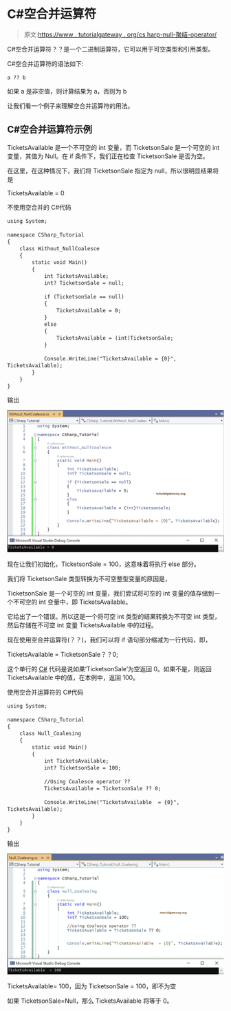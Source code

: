# C#空合并运算符

> 原文:[https://www . tutorialgateway . org/cs harp-null-聚结-operator/](https://www.tutorialgateway.org/csharp-null-coalescing-operator/)

C#空合并运算符？？是一个二进制运算符，它可以用于可空类型和引用类型。

C#空合并运算符的语法如下:

```
a ?? b
```

如果 a 是非空值，则计算结果为 a，否则为 b

让我们看一个例子来理解空合并运算符的用法。

## C#空合并运算符示例

TicketsAvailable 是一个不可空的 int 变量，而 TicketsonSale 是一个可空的 int 变量，其值为 Null。在 if 条件下，我们正在检查 TicketsonSale 是否为空。

在这里，在这种情况下，我们将 TicketsonSale 指定为 null，所以很明显结果将是

TicketsAvailable = 0

不使用空合并的 C#代码

```
using System;

namespace CSharp_Tutorial
{
    class Without_NullCoalesce
    {
        static void Main()
        {
            int TicketsAvailable;
            int? TicketsonSale = null;

            if (TicketsonSale == null)
            {
                TicketsAvailable = 0;
            }
            else
            {
                TicketsAvailable = (int)TicketsonSale;
            }

            Console.WriteLine("TicketsAvailable = {0}", TicketsAvailable);
        }
    }
}
```

输出

![C# Null Coalescing Operator 1](img/dd0a75206ed6692f6cce69fb1f644367.png)

现在让我们初始化，TicketsonSale = 100，这意味着将执行 else 部分。

我们将 TicketsonSale 类型转换为不可空整型变量的原因是，

TicketsonSale 是一个可空的 int 变量，我们尝试将可空的 int 变量的值存储到一个不可空的 int 变量中，即 TicketsAvailable。

它给出了一个错误。所以这是一个将可空 int 类型的结果转换为不可空 int 类型，然后存储在不可空 int 变量 TicketsAvailable 中的过程。

现在使用空合并运算符(？？)，我们可以将 if 语句部分缩减为一行代码，即，

TicketsAvailable = TicketsonSale？？0;

这个单行的 [C#](https://www.tutorialgateway.org/csharp-tutorial/) 代码是说如果‘TicketsonSale’为空返回 0。如果不是，则返回 TicketsAvailable 中的值，在本例中，返回 100。

使用空合并运算符的 C#代码

```
using System;

namespace CSharp_Tutorial
{
    class Null_Coalesing
    {
        static void Main()
        {
            int TicketsAvailable;
            int? TicketsonSale = 100;

            //Using Coalesce operator ??
            TicketsAvailable = TicketsonSale ?? 0;

            Console.WriteLine("TicketsAvailable  = {0}", TicketsAvailable);
        }
    }
}
```

输出

![C# Null Coalescing Operator 2](img/56b9a0cc13856af42cbe1911c5b53db1.png)

TicketsAvailable= 100，因为 TicketsonSale = 100，即不为空

如果 TicketsonSale=Null，那么 TicketsAvailable 将等于 0。
